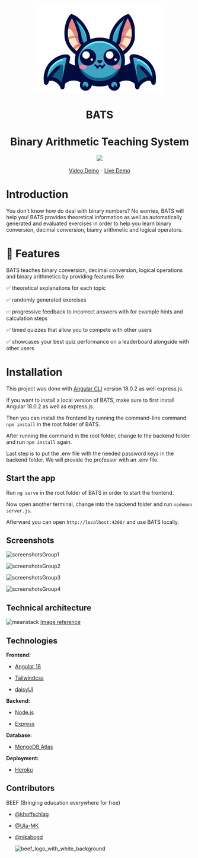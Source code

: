<p align="center"> <img src="src/assets/bats_logo.png" width="350"> </p>

<h1 align="center" style="font-weight: bold;">BATS</h1>

<h1 align="center"> Binary Arithmetic Teaching System </h1>

<p align="center"> <img src="https://img.shields.io/badge/Universität Duisburg Essen-Advanced Web technologies-blue"/> </p>

<p align="center"> <a href="">Video Demo</a> - <a href="https://uni-project-bats-2d2ac9526513.herokuapp.com">Live Demo </a> </p>

# Introduction

You don't know how do deal with binary numbers? No worries, BATS will help you! BATS provides theoretical information as well as automatically generated and evaluated exercises in order to help you learn binary conversion, decimal conversion, bianry arithmetic and logical operators.

# 🧰 Features

BATS teaches binary conversion, decimal conversion, logical operations and binary arithmetics by providing features like

✅ theoretical explanations for each topic

✅ randomly generated exercises

✅ progressive feedback to incorrect answers with for example hints and calculation steps

✅ timed quizzes that allow you to compete with other users

✅ showcases your best quiz performance on a leaderboard alongside with other users

# Installation

This project was done with [Angular CLI](https://github.com/angular/angular-cli) version 18.0.2 as well express.js.

If you want to install a local version of BATS, make sure to first install Angular 18.0.2 as well as express.js.

Then you can install the frontend by running the command-line command `npm install` in the root folder of BATS.

After running the command in the root folder, change to the backend folder and run `npm install` again.

Last step is to put the .env file with the needed password keys in the backend folder.
We will provide the professor with an .env file.

## Start the app

Run `ng serve` in the root folder of BATS in order to start the frontend.

Now open another terminal, change into the backend folder and run `nodemon server.js`.

Afterward you can open `http://localhost:4200/` and use BATS locally.

## Screenshots 

![screenshotsGroup1](https://github.com/user-attachments/assets/69b25440-859e-48d8-85cb-054b8f1135bb)



![screenshotsGroup2](https://github.com/user-attachments/assets/116837a8-932e-4ea6-957b-710579decfd1)



![screenshotsGroup3](https://github.com/user-attachments/assets/ed0b04c8-92b3-4f5c-9bff-88047780b627)



![screenshotsGroup4](https://github.com/user-attachments/assets/24e2cefe-9751-45f6-97be-9eecf5e93404)


## Technical architecture 

![meanstack](https://github.com/user-attachments/assets/135dced0-068d-4fad-b665-3bbae2d2740a)
[Image reference](https://www.practicallogix.com/building-web-applications-with-mean-stack/)


## Technologies 

**Frontend:**

- [Angular 18](https://angular.dev/)

- [Tailwindcss](https://tailwindcss.com/)

- [daisyUI](https://daisyui.com/)

**Backend:**

- [Node.js](https://nodejs.org/en)

- [Express](https://expressjs.com/de/)

**Database:**

- [MongoDB Atlas](https://www.mongodb.com/products/platform/atlas-database)

**Deployment:**

- [Heroku](https://dashboard.heroku.com/)

## Contributors
BEEF (Bringing education everywhere for free)
- [@khoffschlag](https://github.com/khoffschlag)
- [@Ula-MK](https://github.com/Ula-MK)
- [@nikabogd](https://github.com/nikabogd)

  ![beef_logo_with_white_background](https://github.com/user-attachments/assets/21badf0e-fec5-4782-8c24-f617252d79e9)

